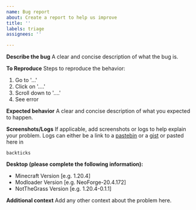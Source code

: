 ```yaml
---
name: Bug report
about: Create a report to help us improve
title: ''
labels: triage
assignees: ''

---
```


**Describe the bug**
A clear and concise description of what the bug is.

**To Reproduce**
Steps to reproduce the behavior:
1. Go to '...'
2. Click on '....'
3. Scroll down to '....'
4. See error

**Expected behavior**
A clear and concise description of what you expected to happen.

**Screenshots/Logs**
If applicable, add screenshots or logs to help explain your problem. Logs can either be a link to a [pastebin](https://pastebin.com/) or a [gist](https://gist.github.com/) or pasted here in 
```
backticks
```

**Desktop (please complete the following information):**
 - Minecraft Version [e.g. 1.20.4]
 - Modloader Version [e.g. NeoForge-20.4.172]
 - NotTheGrass Version [e.g. 1.20.4-0.1.1]

**Additional context**
Add any other context about the problem here.
